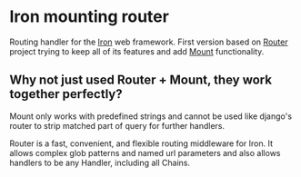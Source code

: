 Iron mounting router
====

Routing handler for the [Iron](https://github.com/iron/iron) web framework.
First version based on [Router](https://github.com/iron/router/) project trying
to keep all of its features and add [Mount](https://github.com/iron/mount)
functionality.

## Why not just used Router + Mount, they work together perfectly?
Mount only works with predefined strings and cannot be used like django's
router to strip matched part of query for further handlers.

Router is a fast, convenient, and flexible routing middleware for Iron. It
allows complex glob patterns and named url parameters and also allows handlers
to be any Handler, including all Chains.
